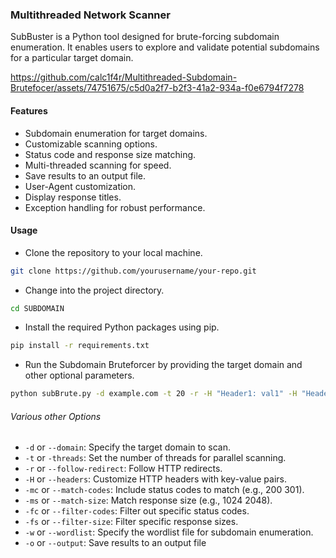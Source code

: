### Multithreaded Network Scanner

SubBuster is a Python tool designed for brute-forcing subdomain enumeration. It enables users to explore and validate potential subdomains for a particular target domain.



https://github.com/calc1f4r/Multithreaded-Subdomain-Brutefocer/assets/74751675/c5d0a2f7-b2f3-41a2-934a-f0e6794f7278



#### Features

- Subdomain enumeration for target domains.
- Customizable scanning options.
- Status code and response size matching.
- Multi-threaded scanning for speed.
- Save results to an output file.
- User-Agent customization.
- Display response titles.
- Exception handling for robust performance.

#### Usage

- Clone the repository to your local machine.

```bash
git clone https://github.com/yourusername/your-repo.git
```

- Change into the project directory.

```bash
cd SUBDOMAIN
```

- Install the required Python packages using pip.

```bash
pip install -r requirements.txt
```

- Run the Subdomain Bruteforcer by providing the target domain and other optional parameters.

```bash
python subBrute.py -d example.com -t 20 -r -H "Header1: val1" -H "Header2: val2" -mc 200 301 404 -ms 1024 2048 -fc 500 503 -fs 4096 8192 -w wordlist.txt -o results.txt
```

###### Various other Options

- `-d` or `--domain`: Specify the target domain to scan.
- `-t` or `-threads`: Set the number of threads for parallel scanning.
- `-r` or `--follow-redirect`: Follow HTTP redirects.
- `-H` or `--headers`: Customize HTTP headers with key-value pairs.
- `-mc` or `--match-codes`: Include status codes to match (e.g., 200 301).
- `-ms` or `--match-size`: Match response size (e.g., 1024 2048).
- `-fc` or `--filter-codes`: Filter out specific status codes.
- `-fs` or `--filter-size`: Filter specific response sizes.
- `-w` or `--wordlist`: Specify the wordlist file for subdomain enumeration.
- `-o` or `--output`: Save results to an output file
